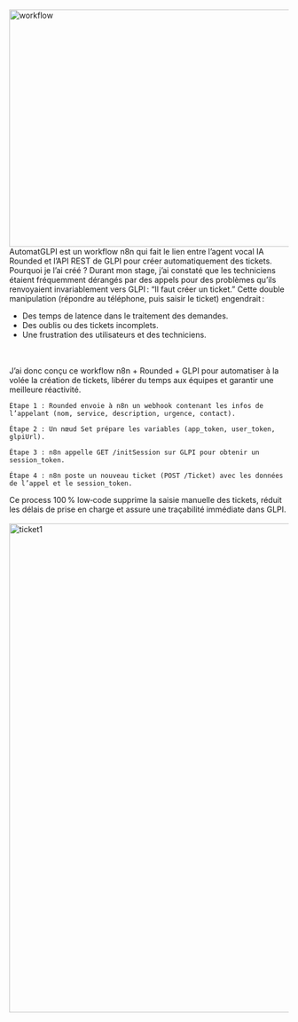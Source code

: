
<br><img width="861" height="428" alt="workflow" src="https://github.com/user-attachments/assets/ad684380-fce4-4d29-854a-8a3194f5ec77" />
<br>
AutomatGLPI est un workflow n8n qui fait le lien entre l’agent vocal IA Rounded et l’API REST de GLPI pour créer automatiquement des tickets.
<br>
Pourquoi je l’ai créé ?
Durant mon stage, j’ai constaté que les techniciens étaient fréquemment dérangés par des appels pour des problèmes qu’ils renvoyaient invariablement vers GLPI : “Il faut créer un ticket.” Cette double manipulation (répondre au téléphone, puis saisir le ticket) engendrait :
<br>
   - Des temps de latence dans le traitement des demandes.
   - Des oublis ou des tickets incomplets.
   - Une frustration des utilisateurs et des techniciens.
<br>     
<br>
J’ai donc conçu ce workflow n8n + Rounded + GLPI pour automatiser à la volée la création de tickets, libérer du temps aux équipes et garantir une meilleure réactivité.

    Étape 1 : Rounded envoie à n8n un webhook contenant les infos de l’appelant (nom, service, description, urgence, contact).

    Étape 2 : Un nœud Set prépare les variables (app_token, user_token, glpiUrl).

    Étape 3 : n8n appelle GET /initSession sur GLPI pour obtenir un session_token.

    Étape 4 : n8n poste un nouveau ticket (POST /Ticket) avec les données de l’appel et le session_token.

Ce process 100 % low‑code supprime la saisie manuelle des tickets, réduit les délais de prise en charge et assure une traçabilité immédiate dans GLPI.
<br>
<br>
<img width="1175" height="882" alt="ticket1" src="https://github.com/user-attachments/assets/557cb492-a58e-4f21-828e-a26d9c9be12d" />
